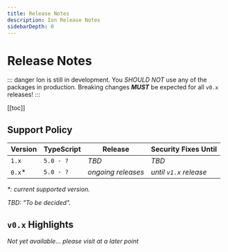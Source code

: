 ```yaml
---
title: Release Notes
description: Ion Release Notes
sidebarDepth: 0
---
```


# Release Notes

::: danger
Ion is still in development.
You _SHOULD NOT_ use any of the packages in production.
Breaking changes _**MUST**_ be expected for all `v0.x` releases!
:::

[[toc]]

## Support Policy

| Version | TypeScript | Release            | Security Fixes Until   |
|---------|------------|--------------------|------------------------|
| `1.x`   | `5.0 - ?`  | _TBD_              | _TBD_                  |
| `0.x`*  | `5.0 - ?`  | _ongoing releases_ | _until `v1.x` release_ |

_*: current supported version._

_TBD: "To be decided"._

## `v0.x` Highlights

_Not yet available... please visit at a later point_
